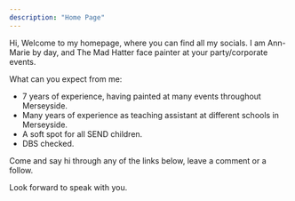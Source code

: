 ```yaml
---
description: "Home Page"
---
```


Hi, Welcome to my homepage, where you can find all my socials. I am Ann-Marie by day, and The Mad Hatter face painter at your party/corporate events.

What can you expect from me:

- 7 years of experience, having painted at many events throughout Merseyside.
- Many years of experience as teaching assistant at different schools in Merseyside.
- A soft spot for all SEND children.
- DBS checked.

Come and say hi through any of the links below, leave a comment or a follow.

Look forward to speak with you.
